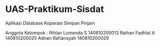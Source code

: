 # UAS-Praktikum-Sisdat
Aplikasi Database Koperasi Simpan Pinjam

Anggota Kelompok :
Rihlan Lumenda S 140810200013
Raihan Fadhlal A 140810200025
Adnan Rafiansyah 140810200029



